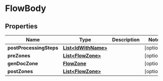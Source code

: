 
# FlowBody

## Properties
Name | Type | Description | Notes
------------ | ------------- | ------------- | -------------
**postProcessingSteps** | [**List&lt;IdWithName&gt;**](IdWithName.md) |  |  [optional]
**preZones** | [**List&lt;FlowZone&gt;**](FlowZone.md) |  |  [optional]
**genDocZone** | [**FlowZone**](FlowZone.md) |  |  [optional]
**postZones** | [**List&lt;FlowZone&gt;**](FlowZone.md) |  |  [optional]



